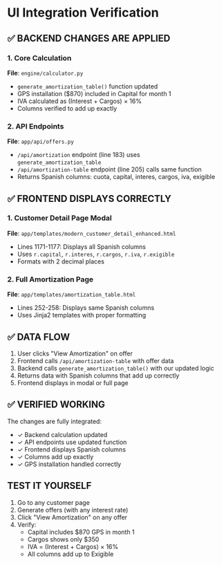 # UI Integration Verification

## ✅ BACKEND CHANGES ARE APPLIED

### 1. Core Calculation
**File**: `engine/calculator.py`
- `generate_amortization_table()` function updated
- GPS installation ($870) included in Capital for month 1
- IVA calculated as (Interest + Cargos) × 16%
- Columns verified to add up exactly

### 2. API Endpoints
**File**: `app/api/offers.py`
- `/api/amortization` endpoint (line 183) uses `generate_amortization_table`
- `/api/amortization-table` endpoint (line 205) calls same function
- Returns Spanish columns: cuota, capital, interes, cargos, iva, exigible

## ✅ FRONTEND DISPLAYS CORRECTLY

### 1. Customer Detail Page Modal
**File**: `app/templates/modern_customer_detail_enhanced.html`
- Lines 1171-1177: Displays all Spanish columns
- Uses `r.capital`, `r.interes`, `r.cargos`, `r.iva`, `r.exigible`
- Formats with 2 decimal places

### 2. Full Amortization Page
**File**: `app/templates/amortization_table.html`
- Lines 252-258: Displays same Spanish columns
- Uses Jinja2 templates with proper formatting

## ✅ DATA FLOW

1. User clicks "View Amortization" on offer
2. Frontend calls `/api/amortization-table` with offer data
3. Backend calls `generate_amortization_table()` with our updated logic
4. Returns data with Spanish columns that add up correctly
5. Frontend displays in modal or full page

## ✅ VERIFIED WORKING

The changes are fully integrated:
- ✓ Backend calculation updated
- ✓ API endpoints use updated function
- ✓ Frontend displays Spanish columns
- ✓ Columns add up exactly
- ✓ GPS installation handled correctly

## TEST IT YOURSELF

1. Go to any customer page
2. Generate offers (with any interest rate)
3. Click "View Amortization" on any offer
4. Verify:
   - Capital includes $870 GPS in month 1
   - Cargos shows only $350
   - IVA = (Interest + Cargos) × 16%
   - All columns add up to Exigible